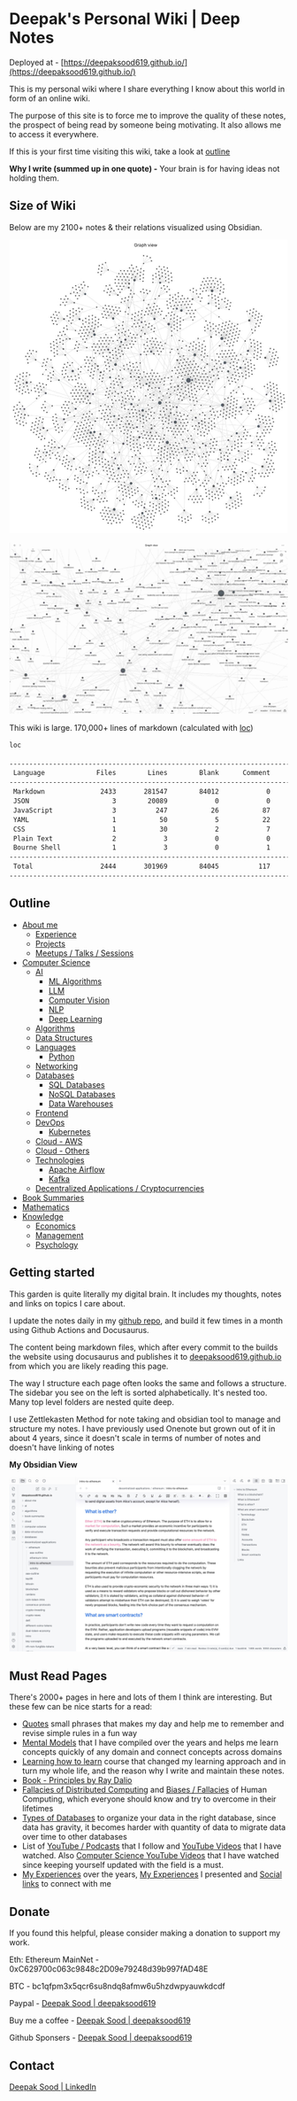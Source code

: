# Deepak's Personal Wiki | Deep Notes

Deployed at - [https://deepaksood619.github.io/](https://deepaksood619.github.io/)

This is my personal wiki where I share everything I know about this world in form of an online wiki.

The purpose of this site is to force me to improve the quality of these notes, the prospect of being read by someone being motivating. It also allows me to access it everywhere.

If this is your first time visiting this wiki, take a look at [outline](https://deepaksood619.github.io/#outline)

**Why I write (summed up in one quote) -** Your brain is for having ideas not holding them.

## Size of Wiki

Below are my 2100+ notes & their relations visualized using Obsidian.

![All Notes Visualized in an Obsidian Graph](notes-visualized.jpg)

![All Notes Visualized Zoomed in an Obsidian Graph](notes-visualized-zoom.jpg)

This wiki is large. 170,000+ lines of markdown (calculated with [loc](https://github.com/cgag/loc))

```bash
loc

--------------------------------------------------------------------------------
 Language             Files        Lines        Blank      Comment         Code
--------------------------------------------------------------------------------
 Markdown              2433       281547        84012            0       197535
 JSON                     3        20089            0            0        20089
 JavaScript               3          247           26           87          134
 YAML                     1           50            5           22           23
 CSS                      1           30            2            7           21
 Plain Text               2            3            0            0            3
 Bourne Shell             1            3            0            1            2
--------------------------------------------------------------------------------
 Total                 2444       301969        84045          117       217807
--------------------------------------------------------------------------------
```

## Outline

- [About me](https://deepaksood619.github.io/about-deepak-sood/)
    - [Experience](https://deepaksood619.github.io/about-deepak-sood/experience/)
    - [Projects](https://deepaksood619.github.io/about-deepak-sood/projects/)
    - [Meetups / Talks / Sessions](https://deepaksood619.github.io/about-deepak-sood/meetups-talks-sessions/)
- [Computer Science](https://deepaksood619.github.io/computer-science/)
    - [AI](https://deepaksood619.github.io/ai/)
        - [ML Algorithms](https://deepaksood619.github.io/ai/ml-algorithms/)
        - [LLM](https://deepaksood619.github.io/ai/llm/)
        - [Computer Vision](https://deepaksood619.github.io/ai/computer-vision-cv/)
        - [NLP](https://deepaksood619.github.io/ai/nlp/)
        - [Deep Learning](https://deepaksood619.github.io/ai/deep-learning/)
    - [Algorithms](https://deepaksood619.github.io/algorithms/)
    - [Data Structures](https://deepaksood619.github.io/data-structures/)
    - [Languages](https://deepaksood619.github.io/languages/)
        - [Python](https://deepaksood619.github.io/python/)
    - [Networking](https://deepaksood619.github.io/networking/)
    - [Databases](https://deepaksood619.github.io/databases/)
        - [SQL Databases](https://deepaksood619.github.io/databases/sql-databases/)
        - [NoSQL Databases](https://deepaksood619.github.io/databases/nosql-databases/)
        - [Data Warehouses](https://deepaksood619.github.io/databases/data-warehouses/)
    - [Frontend](https://deepaksood619.github.io/frontend/)
    - [DevOps](https://deepaksood619.github.io/devops/)
        - [Kubernetes](https://deepaksood619.github.io/devops/kubernetes/)
    - [Cloud - AWS](https://deepaksood619.github.io/cloud/aws/)
    - [Cloud - Others](https://deepaksood619.github.io/cloud/others/)
    - [Technologies](https://deepaksood619.github.io/technologies/)
        - [Apache Airflow](https://deepaksood619.github.io/technologies/apache-airflow/)
        - [Kafka](https://deepaksood619.github.io/technologies/kafka/)
    - [Decentralized Applications / Cryptocurrencies](https://deepaksood619.github.io/decentralized-applications/)
- [Book Summaries](https://deepaksood619.github.io/book-summaries/)
- [Mathematics](https://deepaksood619.github.io/mathematics/)
- [Knowledge](https://deepaksood619.github.io/knowledge/)
    - [Economics](https://deepaksood619.github.io/economics/)
    - [Management](https://deepaksood619.github.io/management/)
    - [Psychology](https://deepaksood619.github.io/psychology/)

## Getting started

This garden is quite literally my digital brain. It includes my thoughts, notes and links on topics I care about.

I update the notes daily in my [github repo](https://github.com/deepaksood619/deepaksood619.github.io/), and build it few times in a month using Github Actions and Docusaurus.

The content being markdown files, which after every commit to the builds the website using docusaurus and publishes it to [deepaksood619.github.io](https://deepaksood619.github.io/) from which you are likely reading this page.

The way I structure each page often looks the same and follows a structure. The sidebar you see on the left is sorted alphabetically. It's nested too. Many top level folders are nested quite deep.

I use Zettlekasten Method for note taking and obsidian tool to manage and structure my notes. I have previously used Onenote but grown out of it in about 4 years, since it doesn't scale in terms of number of notes and doesn't have linking of notes

**My Obsidian View**

![Obsidian Screenshot](obsidian-screenshot.jpg)

## Must Read Pages

There's 2000+ pages in here and lots of them I think are interesting. But these few can be nice starts for a read:

- [Quotes](https://deepaksood619.github.io/knowledge/quotes-proverbs/) small phrases that makes my day and help me to remember and revise simple rules in a fun way
- [Mental Models](https://deepaksood619.github.io/knowledge/general/mental-models/) that I have compiled over the years and helps me learn concepts quickly of any domain and connect concepts across domains
- [Learning how to learn](https://deepaksood619.github.io/psychology/learning/learning-intro/) course that changed my learning approach and in turn my whole life, and the reason why I write and maintain these notes.
- [Book - Principles by Ray Dalio](https://deepaksood619.github.io/book-summaries/principles/)
- [Fallacies of Distributed Computing](https://deepaksood619.github.io/computer-science/distributed-system/fallacies-and-problems/) and [Biases / Fallacies](https://deepaksood619.github.io/psychology/biases-fallacies/) of Human Computing, which everyone should know and try to overcome in their lifetimes
- [Types of Databases](https://deepaksood619.github.io/databases/concepts/types-of-databases/) to organize your data in the right database, since data has gravity, it becomes harder with quantity of data to migrate data over time to other databases
- List of [YouTube / Podcasts](https://deepaksood619.github.io/knowledge/youtube-podcasts-magazine-apps/) that I follow and [YouTube Videos](https://deepaksood619.github.io/knowledge/links/) that I have watched. Also [Computer Science YouTube Videos](https://deepaksood619.github.io/computer-science/links/) that I have watched since keeping yourself updated with the field is a must.
- [My Experiences](https://deepaksood619.github.io/about-deepak-sood/experience/) over the years, [My Experiences](https://deepaksood619.github.io/about-deepak-sood/meetups-talks-sessions/) I presented and [Social links](https://deepaksood619.github.io/about-deepak-sood/social-links/) to connect with me

## Donate

If you found this helpful, please consider making a donation to support my work.

Eth: Ethereum MainNet - 0xC629700c063c9848c2D09e79248d39b997fAD48E

BTC - bc1qfpm3x5qcr6su8ndq8afmw6u5hzdwpyauwkdcdf

Paypal - [Deepak Sood | deepaksood619](https://paypal.me/deepaksood619?country.x=IN&locale.x=en_GB)

Buy me a coffee - [Deepak Sood | deepaksood619](https://www.buymeacoffee.com/deepaksood619)

Github Sponsers - [Deepak Sood | deepaksood619](https://github.com/sponsors/deepaksood619)

## Contact

[Deepak Sood | LinkedIn](https://www.linkedin.com/in/deepaksood619/)
